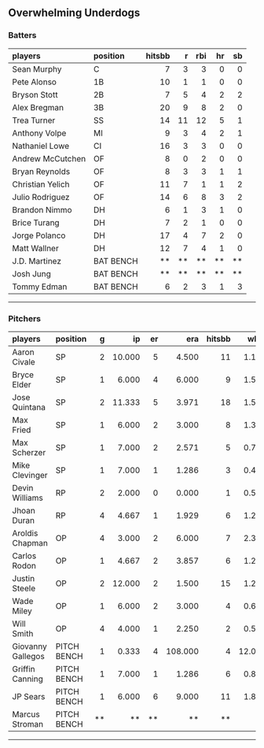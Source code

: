 ## Overwhelming Underdogs

### Batters

 
|players          |position  | hitsbb|  r| rbi| hr| sb| 
|:----------------|:---------|------:|--:|---:|--:|--:| 
|Sean Murphy      |C         |      7|  3|   3|  0|  0| 
|Pete Alonso      |1B        |     10|  1|   1|  0|  0| 
|Bryson Stott     |2B        |      7|  5|   4|  2|  2| 
|Alex Bregman     |3B        |     20|  9|   8|  2|  0| 
|Trea Turner      |SS        |     14| 11|  12|  5|  1| 
|Anthony Volpe    |MI        |      9|  3|   4|  2|  1| 
|Nathaniel Lowe   |CI        |     16|  3|   3|  0|  0| 
|Andrew McCutchen |OF        |      8|  0|   2|  0|  0| 
|Bryan Reynolds   |OF        |      8|  3|   3|  1|  1| 
|Christian Yelich |OF        |     11|  7|   1|  1|  2| 
|Julio Rodriguez  |OF        |     14|  6|   8|  3|  2| 
|Brandon Nimmo    |DH        |      6|  1|   3|  1|  0| 
|Brice Turang     |DH        |      7|  2|   1|  0|  0| 
|Jorge Polanco    |DH        |     17|  4|   7|  2|  0| 
|Matt Wallner     |DH        |     12|  7|   4|  1|  0| 
|J.D. Martinez    |BAT BENCH |     **| **|  **| **| **| 
|Josh Jung        |BAT BENCH |     **| **|  **| **| **| 
|Tommy Edman      |BAT BENCH |      6|  2|   3|  1|  3| 

* * *

### Pitchers

 
|players           |position    |  g|     ip| er|     era| hitsbb|   whip| so|  w| sv| 
|:-----------------|:-----------|--:|------:|--:|-------:|------:|------:|--:|--:|--:| 
|Aaron Civale      |SP          |  2| 10.000|  5|   4.500|     11|  1.100| 14|  1|  0| 
|Bryce Elder       |SP          |  1|  6.000|  4|   6.000|      9|  1.500|  4|  1|  0| 
|Jose Quintana     |SP          |  2| 11.333|  5|   3.971|     18|  1.588| 10|  0|  0| 
|Max Fried         |SP          |  1|  6.000|  2|   3.000|      8|  1.333|  8|  1|  0| 
|Max Scherzer      |SP          |  1|  7.000|  2|   2.571|      5|  0.714| 10|  0|  0| 
|Mike Clevinger    |SP          |  1|  7.000|  1|   1.286|      3|  0.429| 10|  1|  0| 
|Devin Williams    |RP          |  2|  2.000|  0|   0.000|      1|  0.500|  4|  0|  1| 
|Jhoan Duran       |RP          |  4|  4.667|  1|   1.929|      6|  1.286|  4|  0|  0| 
|Aroldis Chapman   |OP          |  4|  3.000|  2|   6.000|      7|  2.333|  5|  0|  1| 
|Carlos Rodon      |OP          |  1|  4.667|  2|   3.857|      6|  1.286|  7|  0|  0| 
|Justin Steele     |OP          |  2| 12.000|  2|   1.500|     15|  1.250| 14|  1|  0| 
|Wade Miley        |OP          |  1|  6.000|  2|   3.000|      4|  0.667|  1|  1|  0| 
|Will Smith        |OP          |  4|  4.000|  1|   2.250|      2|  0.500|  3|  0|  0| 
|Giovanny Gallegos |PITCH BENCH |  1|  0.333|  4| 108.000|      4| 12.000|  0|  0|  0| 
|Griffin Canning   |PITCH BENCH |  1|  7.000|  1|   1.286|      6|  0.857|  9|  0|  0| 
|JP Sears          |PITCH BENCH |  1|  6.000|  6|   9.000|     11|  1.833|  8|  0|  0| 
|Marcus Stroman    |PITCH BENCH | **|     **| **|      **|     **|     **| **| **| **| 


* * *


